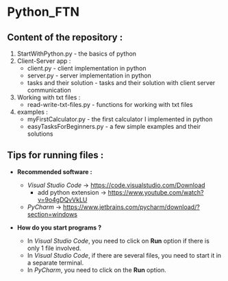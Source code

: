 # Python_FTN

## **Content of the repository** :
1. StartWithPython.py - the basics of python
2. Client-Server app :
    * client.py - client implementation in python
    * server.py - server implementation in python
    * tasks and their solution - tasks and their solution with client server communication
3. Working with txt files :
    * read-write-txt-files.py - functions for working with txt files
4. examples :
    * myFirstCalculator.py - the first calculator I implemented in python
    * easyTasksForBeginners.py - a few simple examples and their solutions

## Tips for running files :
* **Recommended software :**
    * _Visual Studio Code_ -> https://code.visualstudio.com/Download
        * add python extension -> https://www.youtube.com/watch?v=9o4gDQvVkLU
    * _PyCharm_ -> https://www.jetbrains.com/pycharm/download/?section=windows

* **How do you start programs ?**
    * In _Visual Studio Code_, you need to click on **Run** option if there is only 1 file involved.
    * In _Visual Studio Code_, if there are several files, you need to start it in a separate terminal.
    * In _PyCharm_, you need to click on the **Run** option.